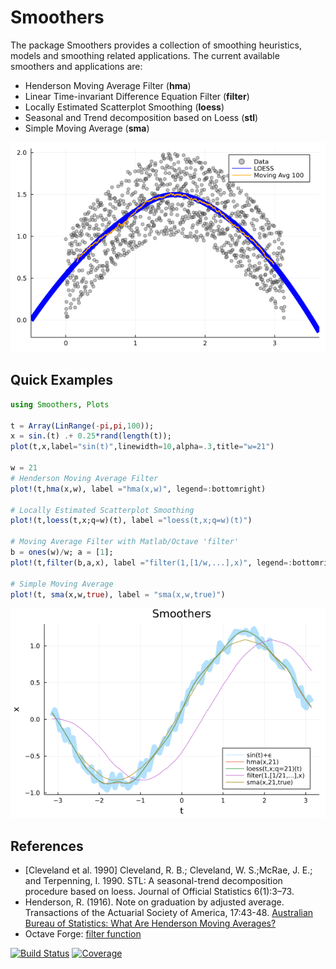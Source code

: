 # Smoothers

The package Smoothers provides a collection of smoothing heuristics, models and smoothing related applications. The current available smoothers and applications are:

* Henderson Moving Average Filter (**hma**)
* Linear Time-invariant Difference Equation Filter (**filter**)
* Locally Estimated Scatterplot Smoothing (**loess**)
* Seasonal and Trend decomposition based on Loess (**stl**) 
* Simple Moving Average (**sma**)

<img src="./docs/src/images/smoothers.png">

## Quick Examples

```julia  
using Smoothers, Plots

t = Array(LinRange(-pi,pi,100));
x = sin.(t) .+ 0.25*rand(length(t));
plot(t,x,label="sin(t)",linewidth=10,alpha=.3,title="w=21")

w = 21
# Henderson Moving Average Filter
plot!(t,hma(x,w), label ="hma(x,w)", legend=:bottomright)

# Locally Estimated Scatterplot Smoothing
plot!(t,loess(t,x;q=w)(t), label ="loess(t,x;q=w)(t)")

# Moving Average Filter with Matlab/Octave 'filter'
b = ones(w)/w; a = [1];
plot!(t,filter(b,a,x), label ="filter(1,[1/w,...],x)", legend=:bottomright)

# Simple Moving Average
plot!(t, sma(x,w,true), label = "sma(x,w,true)")
```
<img src="./docs/src/images/smoothers_examples.png">

## References

* [Cleveland et al. 1990]  Cleveland,  R.  B.;  Cleveland,  W.  S.;McRae, J. E.; and Terpenning, I.  1990.  STL: A seasonal-trend decomposition procedure based on loess. Journal of Official Statistics 6(1):3–73.
* Henderson, R. (1916). Note on graduation by adjusted average. Transactions of the Actuarial Society of America, 17:43-48. [Australian Bureau of Statistics: What Are Henderson Moving Averages?](https://www.abs.gov.au/websitedbs/d3310114.nsf/4a256353001af3ed4b2562bb00121564/5fc845406def2c3dca256ce100188f8e!OpenDocument#:~:text=WHAT%20ARE%20HENDERSON%20MOVING%20AVERAGES%3F)
* Octave Forge: [filter function](https://octave.sourceforge.io/octave/function/filter.html)

[![Build Status](https://github.com/viraltux/Smoothers.jl/workflows/CI/badge.svg)](https://github.com/viraltux/Smoothers.jl/actions)
[![Coverage](https://codecov.io/gh/viraltux/Smoothers.jl/branch/master/graph/badge.svg)](https://codecov.io/gh/viraltux/Smoothers.jl)
